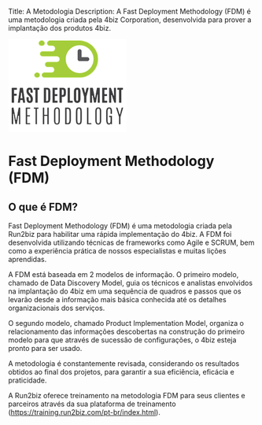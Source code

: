 Title: A Metodologia
Description: A Fast Deployment Methodology (FDM) é uma metodologia criada pela 4biz Corporation, desenvolvida para prover a implantação dos produtos 4biz.

![FDM](img/fmd_icone_t.png)

Fast Deployment Methodology (FDM)
==================================

O que é FDM?
------------

Fast Deployment Methodology (FDM) é uma metodologia criada pela Run2biz para habilitar uma rápida implementação do 4biz. A FDM foi desenvolvida utilizando técnicas de frameworks como Agile e SCRUM, bem como a experiência prática de nossos especialistas e muitas lições aprendidas.

A FDM está baseada em 2 modelos de informação. O primeiro modelo, chamado de Data Discovery Model, guia os técnicos e analistas envolvidos na implantação do 4biz em uma sequência de quadros e passos que os levarão desde a informação mais básica conhecida até os detalhes organizacionais dos serviços.

O segundo modelo, chamado Product Implementation Model, organiza o relacionamento das informações descobertas na construção do primeiro modelo para que através de sucessão de configurações, o 4biz esteja pronto para ser usado.

A metodologia é constantemente revisada, considerando os resultados obtidos ao final dos projetos, para garantir a sua eficiência, eficácia e praticidade. 

A Run2biz oferece treinamento na metodologia FDM para seus clientes e parceiros através da sua plataforma de treinamento (https://training.run2biz.com/pt-br/index.html).



